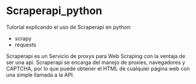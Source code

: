 # Scraperapi_python

Tutorial explicando el uso de Scraperapi en python: 
- scrapy 
- requests

Scraperapi es un Servicio de proxys para Web Scraping con la ventaja de ser una api.
Scraperapi se encarga del manejo de proxies, navegadores y CAPTCHA, 
por lo que puede obtener el HTML de cualquier página web con una simple llamada a la API.

